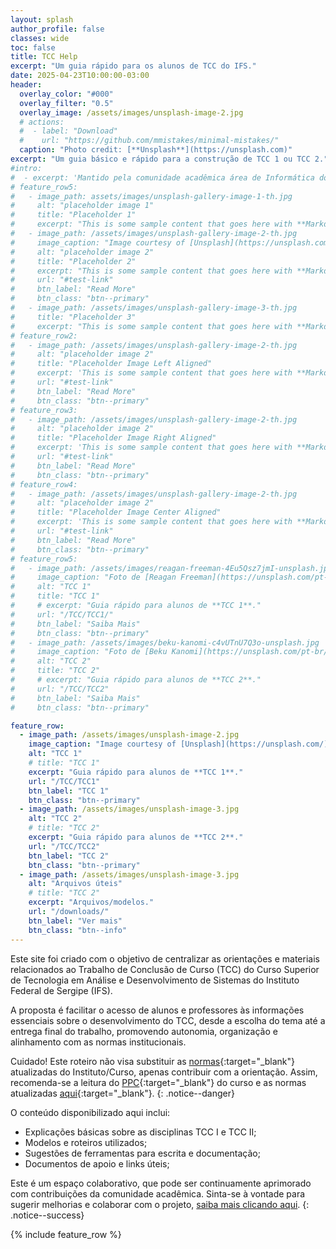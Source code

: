 ```yaml
---
layout: splash
author_profile: false
classes: wide
toc: false
title: TCC Help
excerpt: "Um guia rápido para os alunos de TCC do IFS."
date: 2025-04-23T10:00:00-03:00
header:
  overlay_color: "#000"
  overlay_filter: "0.5"
  overlay_image: /assets/images/unsplash-image-2.jpg
  # actions:
  #  - label: "Download"
  #    url: "https://github.com/mmistakes/minimal-mistakes/"
  caption: "Photo credit: [**Unsplash**](https://unsplash.com)"
excerpt: "Um guia básico e rápido para a construção de TCC 1 ou TCC 2."
#intro: 
#  - excerpt: 'Mantido pela comunidade acadêmica área de Informática do IFS, com o intuito de apoiar o desenvolvimento técnico e científico dos estudantes. {: .right}'
# feature_row5:
#   - image_path: assets/images/unsplash-gallery-image-1-th.jpg
#     alt: "placeholder image 1"
#     title: "Placeholder 1"
#     excerpt: "This is some sample content that goes here with **Markdown** formatting."
#   - image_path: /assets/images/unsplash-gallery-image-2-th.jpg
#     image_caption: "Image courtesy of [Unsplash](https://unsplash.com/)"
#     alt: "placeholder image 2"
#     title: "Placeholder 2"
#     excerpt: "This is some sample content that goes here with **Markdown** formatting."
#     url: "#test-link"
#     btn_label: "Read More"
#     btn_class: "btn--primary"
#   - image_path: /assets/images/unsplash-gallery-image-3-th.jpg
#     title: "Placeholder 3"
#     excerpt: "This is some sample content that goes here with **Markdown** formatting."
# feature_row2:
#   - image_path: /assets/images/unsplash-gallery-image-2-th.jpg
#     alt: "placeholder image 2"
#     title: "Placeholder Image Left Aligned"
#     excerpt: 'This is some sample content that goes here with **Markdown** formatting. Left aligned with `type="left"`'
#     url: "#test-link"
#     btn_label: "Read More"
#     btn_class: "btn--primary"
# feature_row3:
#   - image_path: /assets/images/unsplash-gallery-image-2-th.jpg
#     alt: "placeholder image 2"
#     title: "Placeholder Image Right Aligned"
#     excerpt: 'This is some sample content that goes here with **Markdown** formatting. Right aligned with `type="right"`'
#     url: "#test-link"
#     btn_label: "Read More"
#     btn_class: "btn--primary"
# feature_row4:
#   - image_path: /assets/images/unsplash-gallery-image-2-th.jpg
#     alt: "placeholder image 2"
#     title: "Placeholder Image Center Aligned"
#     excerpt: 'This is some sample content that goes here with **Markdown** formatting. Centered with `type="center"`'
#     url: "#test-link"
#     btn_label: "Read More"
#     btn_class: "btn--primary"
# feature_row5:
#   - image_path: /assets/images/reagan-freeman-4Eu5Qsz7jmI-unsplash.jpg
#     image_caption: "Foto de [Reagan Freeman](https://unsplash.com/pt-br/@rfree19?utm_content=creditCopyText&utm_medium=referral&utm_source=unsplash) na [Unsplash](https://unsplash.com/pt-br/fotografias/papel-de-impressora-branco-na-mesa-de-madeira-marrom-4Eu5Qsz7jmI)"
#     alt: "TCC 1"
#     title: "TCC 1"
#     # excerpt: "Guia rápido para alunos de **TCC 1**."
#     url: "/TCC/TCC1/"
#     btn_label: "Saiba Mais"
#     btn_class: "btn--primary"
#   - image_path: /assets/images/beku-kanomi-c4vUTnU7Q3o-unsplash.jpg
#     image_caption: "Foto de [Beku Kanomi](https://unsplash.com/pt-br/@bekukanomi?utm_content=creditCopyText&utm_medium=referral&utm_source=unsplash) na [Unsplash](https://unsplash.com/pt-br/fotografias/uma-pessoa-escrevendo-em-um-pedaco-de-papel-com-uma-caneta-c4vUTnU7Q3o?utm_content=creditCopyText&utm_medium=referral&utm_source=unsplash)"
#     alt: "TCC 2"
#     title: "TCC 2"
#     # excerpt: "Guia rápido para alunos de **TCC 2**."
#     url: "/TCC/TCC2"
#     btn_label: "Saiba Mais"
#     btn_class: "btn--primary"

feature_row:
  - image_path: /assets/images/unsplash-image-2.jpg
    image_caption: "Image courtesy of [Unsplash](https://unsplash.com/)"
    alt: "TCC 1"
    # title: "TCC 1"
    excerpt: "Guia rápido para alunos de **TCC 1**."
    url: "/TCC/TCC1"
    btn_label: "TCC 1"
    btn_class: "btn--primary"
  - image_path: /assets/images/unsplash-image-3.jpg
    alt: "TCC 2"
    # title: "TCC 2"
    excerpt: "Guia rápido para alunos de **TCC 2**."
    url: "/TCC/TCC2"
    btn_label: "TCC 2"
    btn_class: "btn--primary"
  - image_path: /assets/images/unsplash-image-3.jpg
    alt: "Arquivos úteis"
    # title: "TCC 2"
    excerpt: "Arquivos/modelos."
    url: "/downloads/"
    btn_label: "Ver mais"
    btn_class: "btn--info"
---
```


Este site foi criado com o objetivo de centralizar as orientações e materiais relacionados ao Trabalho de Conclusão de Curso (TCC) do Curso Superior de Tecnologia em Análise e Desenvolvimento de Sistemas do Instituto Federal de Sergipe (IFS).

A proposta é facilitar o acesso de alunos e professores às informações essenciais sobre o desenvolvimento do TCC, desde a escolha do tema até a entrega final do trabalho, promovendo autonomia, organização e alinhamento com as normas institucionais.

Cuidado! Este roteiro não visa substituir as [normas](https://www.ifs.edu.br/images/proen/IN_062024_Regulamenta_a_elaboracao_de_Trabalho_de_Conclusao_de_Cursos___TCC_no_ambito_do_IFS.pdf){:target="_blank"} atualizadas do Instituto/Curso, apenas contribuir com a orientação. Assim, recomenda-se a leitura do [PPC](http://www.ifs.edu.br/images/arquivos/Proen/PPCs_-_Superiores/Aracaju/CS_41_-_Aprova_o_PPC_de_Tecnologia_em_Anlise_e_Desenvolvimento_de_Sistemas_e_au.pdf){:target="_blank"} do curso e as normas atualizadas [aqui](http://www.ifs.edu.br/documentos-internos-proen/353-hotsite-proen/9074-documentos-internos-vigentes-proen){:target="_blank"}.
{: .notice--danger}


O conteúdo disponibilizado aqui inclui:

- Explicações básicas sobre as disciplinas TCC I e TCC II;
- Modelos e roteiros utilizados;
- Sugestões de ferramentas para escrita e documentação;
- Documentos de apoio e links úteis;
 
Este é um espaço colaborativo, que pode ser continuamente aprimorado com contribuições da comunidade acadêmica. Sinta-se à vontade para sugerir melhorias e colaborar com o projeto, [saiba mais clicando aqui](https://github.com/adsifs/TCC-CADS).
{: .notice--success}

{% include feature_row  %}